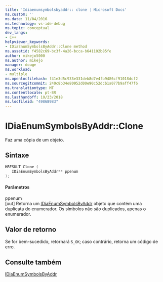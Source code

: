 ```yaml
---
title: 'Idiaenumsymbolsbyaddr:: clone | Microsoft Docs'
ms.custom: ''
ms.date: 11/04/2016
ms.technology: vs-ide-debug
ms.topic: conceptual
dev_langs:
- C++
helpviewer_keywords:
- IDiaEnumSymbolsByAddr::Clone method
ms.assetid: f4582c69-bc3f-4a26-bcca-b641102b85fe
author: mikejo5000
ms.author: mikejo
manager: douge
ms.workload:
- multiple
ms.openlocfilehash: f41e3d5c933e331deb8d7e4fb9486cf91018dcf2
ms.sourcegitcommit: 240c8b34e80952d00e90c52dcb1a077b9aff47f6
ms.translationtype: MT
ms.contentlocale: pt-BR
ms.lasthandoff: 10/23/2018
ms.locfileid: "49868983"
---
```

# <a name="idiaenumsymbolsbyaddrclone"></a>IDiaEnumSymbolsByAddr::Clone
Faz uma cópia de um objeto.  
  
## <a name="syntax"></a>Sintaxe  
  
```C++  
HRESULT Clone (   
   IDiaEnumSymbolsByAddr** ppenum  
);  
```  
  
#### <a name="parameters"></a>Parâmetros  
 ppenum  
 [out] Retorna um [IDiaEnumSymbolsByAddr](../../debugger/debug-interface-access/idiaenumsymbolsbyaddr.md) objeto que contém uma duplicata do enumerador. Os símbolos não são duplicados, apenas o enumerador.  
  
## <a name="return-value"></a>Valor de retorno  
 Se for bem-sucedido, retornará `S_OK`; caso contrário, retorna um código de erro.  
  
## <a name="see-also"></a>Consulte também  
 [IDiaEnumSymbolsByAddr](../../debugger/debug-interface-access/idiaenumsymbolsbyaddr.md)